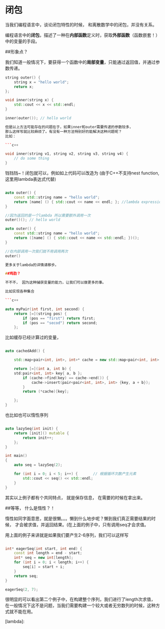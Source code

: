 # 闭包

当我们编程语言中，谈论闭包特性的时候， 和离散数学中的闭包，并没有关系。

编程语言中的**闭包**，描述了一种在**内部函数**定义时，获取**外部函数**（函数嵌套！）中的变量的手段。

##形象点？

我们知道一般情况下，要获得一个函数中的**局部变量**，只能通过返回值，并通过参数传递。

```c++
string outer() {
    string x = "hello world";
    return x;
};

void inner(string x) {
	std::cout << x << std::endl;
}

inner(outer()); // hello world

但是以上方法可能存在的问题在于，如果inner和outer需要传递的参数较多，
那么这样写就比较麻烦了。有没有一种方法特别好的能解决这种问题呢？
比如：

```c++

void inner(string v1, string v2, string v3, string v4) {
    // do some thing
}
```

铛铛铛~！闭包就可以，例如如上代码可以改造为
(由于C++不支持nest function, 这里用lambda表达式代替)

```c++

auto outer() {
	const std::string name = "hello world";
	return [name] () { std::cout << name << endl; }; //lambda expression
}

//因为返回的是一个lambda 所以需要额外调用一次
outer()(); // hello world
```
```c++
auto outer() {
    const std::string name = "hello world";
    return ([name] () { std::cout << name << std::endl; })();
}

//在内部调用一次我们就不用调用两次
outer()

更多关于lambda的详情请移步。

##鸡肋？

不不不， 因为这种捕获变量的能力，让我们可以做更多的事。

比如实现各种集合

```c++

auto myPair(int first, int second) {
	return [=](string pos) {
		if (pos == "first") return first;
		if (pos == "secod") return second;
	};

```

比如缓存已经计算过的变量，

```c++

auto cachedAdd() {

	std::map<pair<int, int>, int>* cache = new std::map<pair<int, int>, int>;

	return [=](int a, int b) {
	std:pair<int, int> key{ a, b };
		if (cache->find(key) == cache->end()) {
			cache->insert(pair<pair<int, int>, int> {key, a + b});
		}
		return (*cache)[key];

	};
}

```

也比如也可以惰性序列

```c++

auto lazySeq(int init) {
	return [init]() mutable {
		return init++;
	};
}

int main()
{
	auto seq = lazySeq(2);

	for (int i = 0; i < 5; i++) {       // 根据循环次数产生元素
		std::cout << seq() << std::endl;
	}
}

```

其实以上例子都有个共同特点， 就是保存信息， 在需要的时候在拿出来。


##等等， 什么是惰性？！

惰性如同字面意思，就是很懒。。。懒到什么地步呢？懒到我们真正需要结果的时候，
才会被求值，并返回结果。(在上面的例子中，只有调用seq才会求值。


用上面的例子来讲就是如果我们要产生2-6序列，我们可以这样写

```c++

int* eagerSeq(int start, int end) {
	const int length = end - start;
	int* seq = new int[length];
    for (int i = 0; i < length; i++) {
		seq[i] = start + i;
	}
	return seq;
}

eagerSeq(2, 7);
```

很明显的可以看出第二个例子中，在构建整个序列，我们进行了length次求值，
在一般情况下这不是问题，当我们需要构建一个较大或者无穷数列的时候，这种方式就不能在用。


[lambda]: 
